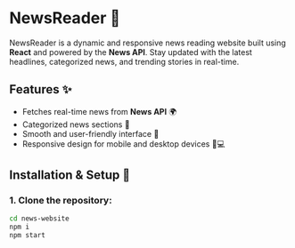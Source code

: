 # NewsReader 📰

NewsReader is a dynamic and responsive news reading website built using **React** and powered by the **News API**. Stay updated with the latest headlines, categorized news, and trending stories in real-time.

## Features ✨
- Fetches real-time news from **News API** 🌍
- Categorized news sections 📌
- Smooth and user-friendly interface 🎨
- Responsive design for mobile and desktop devices 📱💻

## Installation & Setup 🚀

### 1. Clone the repository:
```sh
cd news-website
npm i
npm start
```

